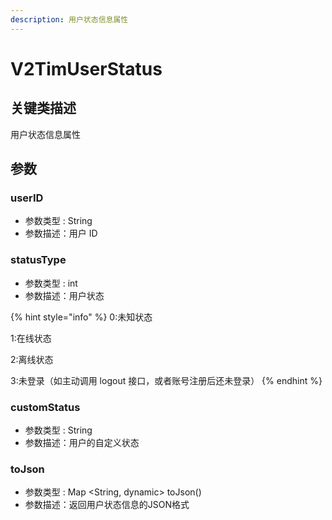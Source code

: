 ```yaml
---
description: 用户状态信息属性
---
```


# V2TimUserStatus

## 关键类描述

用户状态信息属性

## 参数

### userID

* 参数类型 : String
* 参数描述：用户 ID

### statusType

* 参数类型 : int
* 参数描述：用户状态

{% hint style="info" %}
0:未知状态

1:在线状态

2:离线状态

3:未登录（如主动调用 logout 接口，或者账号注册后还未登录）
{% endhint %}

### customStatus

* 参数类型 : String
* 参数描述：用户的自定义状态

### toJson

* 参数类型 : Map \<String, dynamic> toJson()
* 参数描述：返回用户状态信息的JSON格式
